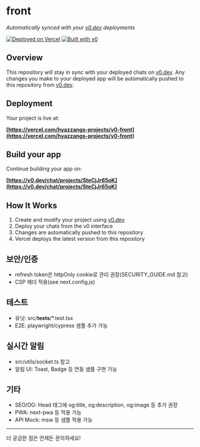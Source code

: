 # front

*Automatically synced with your [v0.dev](https://v0.dev) deployments*

[![Deployed on Vercel](https://img.shields.io/badge/Deployed%20on-Vercel-black?style=for-the-badge&logo=vercel)](https://vercel.com/hyazzangs-projects/v0-front)
[![Built with v0](https://img.shields.io/badge/Built%20with-v0.dev-black?style=for-the-badge)](https://v0.dev/chat/projects/SteCjJr65oK)

## Overview

This repository will stay in sync with your deployed chats on [v0.dev](https://v0.dev).
Any changes you make to your deployed app will be automatically pushed to this repository from [v0.dev](https://v0.dev).

## Deployment

Your project is live at:

**[https://vercel.com/hyazzangs-projects/v0-front](https://vercel.com/hyazzangs-projects/v0-front)**

## Build your app

Continue building your app on:

**[https://v0.dev/chat/projects/SteCjJr65oK](https://v0.dev/chat/projects/SteCjJr65oK)**

## How It Works

1. Create and modify your project using [v0.dev](https://v0.dev)
2. Deploy your chats from the v0 interface
3. Changes are automatically pushed to this repository
4. Vercel deploys the latest version from this repository

## 보안/인증
- refresh token은 httpOnly cookie로 관리 권장(SECURITY_GUIDE.md 참고)
- CSP 헤더 적용(see next.config.js)

## 테스트
- 유닛: src/__tests__/*.test.tsx
- E2E: playwright/cypress 샘플 추가 가능

## 실시간 알림
- src/utils/socket.ts 참고
- 알림 UI: Toast, Badge 등 연동 샘플 구현 가능

## 기타
- SEO/OG: Head 태그에 og:title, og:description, og:image 등 추가 권장
- PWA: next-pwa 등 적용 가능
- API Mock: msw 등 샘플 적용 가능

---
더 궁금한 점은 언제든 문의하세요!
